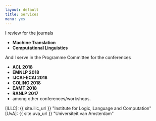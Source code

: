 ```yaml
---
layout: default
title: Services
menu: yes
---
```


I review for the journals
* **Machine Translation**
* **Computational Linguistics**

And I serve in the Programme Committee for the conferences
* **ACL 2018**
* **EMNLP 2018**
* **IJCAI-ECAI 2018**
* **COLING 2018**
* **EAMT 2018**
* **RANLP 2017**
* among other conferences/workshops.

[ILLC]: {{ site.illc_url }} "Institute for Logic, Language and Computation"
[UvA]: {{ site.uva_url }} "Universiteit van Amsterdam"
